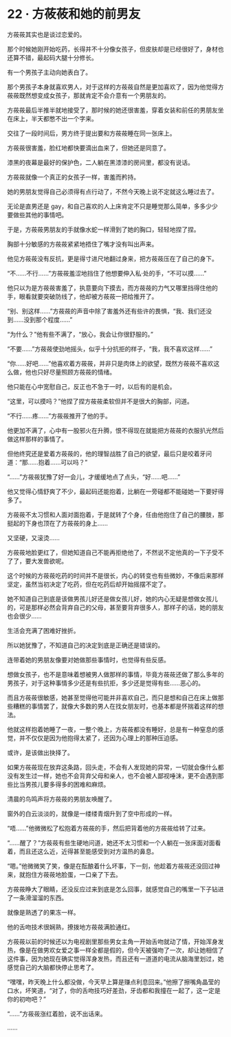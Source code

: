 <link rel="stylesheet" href="../styles/text.css"/>
<h1>22 · 方莜莜和她的前男友</h1>

方莜莜其实也是谈过恋爱的。

那个时候她刚开始吃药，长得并不十分像女孩子，但皮肤却是已经很好了，身材也还算不错，最起码大腿十分修长。

有一个男孩子主动向她表白了。

那个男孩子本身就喜欢男人，对于这样的方莜莜自然是更加喜欢了，因为他觉得方莜莜既然想变成女孩子，那就肯定不会介意有一个男朋友的。

方莜莜最后半推半就地接受了，那时候的她还很害羞，穿着女装和前任的男朋友坐在床上，半天都憋不出一个字来。

交往了一段时间后，男方终于提出要和方莜莜睡在同一张床上。

方莜莜很害羞，脸红地都快要滴出血来了，但她还是同意了。

漆黑的夜幕是最好的保护色，二人躺在黑漆漆的房间里，都没有说话。

方莜莜就像一个真正的女孩子一样，害羞而矜持。

她的男朋友觉得自己必须得有点行动了，不然今天晚上说不定就这么睡过去了。

无论是直男还是 gay，和自己喜欢的人上床肯定不只是睡觉那么简单，多多少少要做些其他的事情吧。

于是，方莜莜男朋友的手就像水蛇一样滑到了她的胸口，轻轻地捏了捏。

胸部十分敏感的方莜莜紧紧地捂住了嘴才没有叫出声来。

他见方莜莜没有反抗，更是得寸进尺地翻过身来，把方莜莜压在了自己的身下。

“不……不行……”方莜莜羞涩地挡住了他想要伸入私·处的手，“不可以摸……”

他只以为是方莜莜害羞了，执意要向下摸去，而方莜莜的力气又哪里挡得住他的手，眼看就要突破防线了，他却被方莜莜一把给推开了。

“别、别这样……”方莜莜的声音中除了害羞外还有些许的畏惧，“我、我们还没到……没到那个程度……”

“为什么？”他有些不满了，“放心，我会让你很舒服的。”

“不要……”方莜莜使劲地摇头，似乎十分抗拒的样子，“我，我不喜欢这样……”

“你……好吧……”他喜欢着方莜莜，并非只是肉体上的欲望，既然方莜莜不喜欢这么做，他也只好尽量照顾方莜莜的情绪。

他只能在心中宽慰自己，反正也不急于一时，以后有的是机会。

“这里，可以摸吗？”他捏了捏方莜莜柔软但并不是很大的胸部，问道。

“不行……疼……”方莜莜推开了他的手。

他更加不满了，心中有一股邪火在升腾，恨不得现在就能把方莜莜的衣服扒光然后做这样那样的事情了。

但他终究还是爱着方莜莜的，他的理智战胜了自己的欲望，最后只是咬着牙问道：“那……抱着……可以吗？”

“……”方莜莜犹豫了好一会儿，才缓缓地点了点头，“好……吧……”

他又觉得心情舒爽了不少，最起码还能抱着，比躺在一旁碰都不能碰她一下要好得多了。

方莜莜不太习惯和人面对面抱着，于是就转了个身，任由他抱住了自己的腰肢，那挺起的下身也顶在了方莜莜的身上……

又坚硬，又滚烫……

方莜莜地脸更红了，但她知道自己不能再拒绝他了，不然说不定他真的一下子受不了了，要大发兽欲呢。

这个时候的方莜莜吃药的时间并不是很长，内心的转变也有些微妙，不像后来那样坚定，虽然当初决定了吃药，但在吃药后却开始摇摆不定了。

她不知道自己到底是该做男孩儿好还是做女孩儿好，她的内心无疑是想做女孩儿的，可是那样必然会背弃自己的父母，甚至要背弃很多人，那样子的话，她的朋友也会很少……

生活会充满了困难好挫折。

所以她犹豫了，不知道自己的决定到底是正确还是错误的。

连带着她的男朋友像要对她做那些事情时，也觉得有些反感。

想做女孩子，也不是意味着想被男人做那样的事情，毕竟方莜莜还做了那么多年的男孩子，对于这种事情多少还是有些抗拒，多少还是觉得有些……恶心的。

而且方莜莜很敏感，她甚至觉得他可能并非喜欢自己，而只是想和自己在床上做那些糟糕的事情罢了，就像大多数的男人在找女朋友时，也基本都是怀揣着这样的想法。

他就这样抱着她睡了一夜，一整个晚上，方莜莜都没有睡好，总是有一种窒息的感觉，并不仅仅是因为他抱得太紧了，还因为心理上的那种压迫感。

或许，是该做出抉择了。

如果方莜莜现在放弃这条路，回头走，不会有人发现她的异常，一切就会像什么都没有发生过一样，她也不会背弃父母和亲人，也不会被人鄙视唾沫，更不会遇到那些比当男孩儿要多得多的困难和麻烦。

清晨的鸟鸣声将方莜莜的男朋友唤醒了。

窗外的白云淡淡的，就像是一缕缕青烟升到了空中形成的一样。

“唔……”他微微松了松抱着方莜莜的手，然后把背着他的方莜莜给转了过来。

“……醒了？”方莜莜有些生硬地问道，她还不太习惯和一个人躺在一张床面对面看着，而且还这么近，近得甚至能感受到对方温热的鼻息。

“嗯。”他微微笑了笑，像是在酝酿着什么坏事，下一刻，他趁着方莜莜还没回过神来，就抱住方莜莜地脸蛋，一口亲了下去。

方莜莜睁大了眼睛，还没反应过来到底是怎么回事，就感觉自己的嘴里一下子钻进了一条滑溜溜的东西。

就像是熟透了的果冻一样。

他的舌吻技术很娴熟，撩拨地方莜莜满脸通红。

方莜莜以前的时候还以为电视剧里那些男女主角一开始舌吻就动了情，开始浑身发热，像是在做男欢女爱之事一样全都是假的，但今天被强吻了一次，却让她相信了这件事，因为她现在确实觉得浑身发热，而且还有一道道的电流从脑海里划过，她感觉自己的大脑都快停止思考了。

“嘿嘿，昨天晚上什么都没做，今天早上算是赚点利息回来。”他擦了擦嘴角晶莹的口水，坏笑道，“对了，你的舌吻技巧好差劲，牙齿都和我撞在一起了，这一定是你的初吻吧？”

“……”方莜莜涨红着脸，说不出话来。

……
